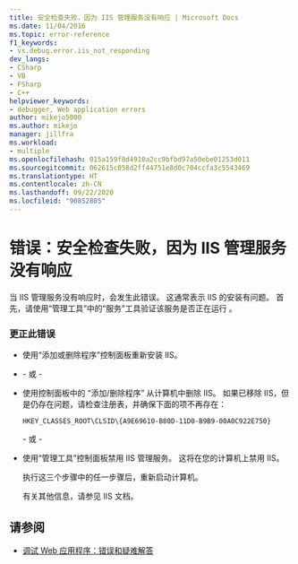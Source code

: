 ```yaml
---
title: 安全检查失败，因为 IIS 管理服务没有响应 | Microsoft Docs
ms.date: 11/04/2016
ms.topic: error-reference
f1_keywords:
- vs.debug.error.iis_not_responding
dev_langs:
- CSharp
- VB
- FSharp
- C++
helpviewer_keywords:
- debugger, Web application errors
author: mikejo5000
ms.author: mikejo
manager: jillfra
ms.workload:
- multiple
ms.openlocfilehash: 015a159f8d4910a2cc9bfbd97a50ebe01253d011
ms.sourcegitcommit: 062615c058d2ff44751e8d0c704ccfa3c5543469
ms.translationtype: HT
ms.contentlocale: zh-CN
ms.lasthandoff: 09/22/2020
ms.locfileid: "90852805"
---
```

# <a name="error-a-security-check-failed-because-the-iis-admin-service-did-not-respond"></a>错误：安全检查失败，因为 IIS 管理服务没有响应
当 IIS 管理服务没有响应时，会发生此错误。 这通常表示 IIS 的安装有问题。 首先，请使用“管理工具”中的“服务”工具验证该服务是否正在运行 。

### <a name="to-correct-this-error"></a>更正此错误

- 使用“添加或删除程序”控制面板重新安装 IIS。

- \- 或 -

- 使用控制面板中的 “添加/删除程序” 从计算机中删除 IIS。 如果已移除 IIS，但是仍存在问题，请检查注册表，并确保下面的项不再存在：

    `HKEY_CLASSES_ROOT\CLSID\{A9E69610-B80D-11D0-B9B9-00A0C922E750}`

     \- 或 -

- 使用“管理工具”控制面板禁用 IIS 管理服务。 这将在您的计算机上禁用 IIS。

     执行这三个步骤中的任一步骤后，重新启动计算机。

     有关其他信息，请参见 IIS 文档。

## <a name="see-also"></a>请参阅
- [调试 Web 应用程序：错误和疑难解答](../debugger/debugging-web-applications-errors-and-troubleshooting.md)